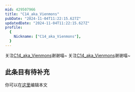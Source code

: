 ```yaml
---
mid: 429507966
title: "C14_aka_Vienmons"
pubDate: "2024-11-04T11:22:15.627Z"
updatedDate: "2024-11-04T11:22:15.627Z"
profile:
  {
    Nickname: ["C14_aka_Vienmons"],
  }
---
```


关注[C14_aka_Vienmons](https://space.bilibili.com/429507966)谢谢喵~ 关注[C14_aka_Vienmons](https://space.bilibili.com/429507966)谢谢喵~

## 此条目有待补充
你可以在[这里](https://github.com/Yuhanawa/VTuber.ICU-Content/edit/master/v/C14_aka_Vienmons/index.md)编辑本文
